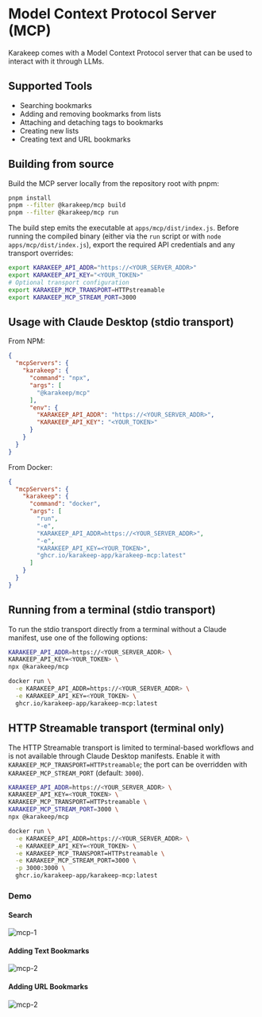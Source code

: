 # Model Context Protocol Server (MCP)

Karakeep comes with a Model Context Protocol server that can be used to interact with it through LLMs.

## Supported Tools

- Searching bookmarks
- Adding and removing bookmarks from lists
- Attaching and detaching tags to bookmarks
- Creating new lists
- Creating text and URL bookmarks


## Building from source

Build the MCP server locally from the repository root with pnpm:

```bash
pnpm install
pnpm --filter @karakeep/mcp build
pnpm --filter @karakeep/mcp run
```

The build step emits the executable at `apps/mcp/dist/index.js`. Before
running the compiled binary (either via the `run` script or with
`node apps/mcp/dist/index.js`), export the required API credentials and any
transport overrides:

```bash
export KARAKEEP_API_ADDR="https://<YOUR_SERVER_ADDR>"
export KARAKEEP_API_KEY="<YOUR_TOKEN>"
# Optional transport configuration
export KARAKEEP_MCP_TRANSPORT=HTTPstreamable
export KARAKEEP_MCP_STREAM_PORT=3000
```

## Usage with Claude Desktop (stdio transport)

From NPM:

```json
{
  "mcpServers": {
    "karakeep": {
      "command": "npx",
      "args": [
        "@karakeep/mcp"
      ],
      "env": {
        "KARAKEEP_API_ADDR": "https://<YOUR_SERVER_ADDR>",
        "KARAKEEP_API_KEY": "<YOUR_TOKEN>"
      }
    }
  }
}
```

From Docker:

```json
{
  "mcpServers": {
    "karakeep": {
      "command": "docker",
      "args": [
        "run",
        "-e",
        "KARAKEEP_API_ADDR=https://<YOUR_SERVER_ADDR>",
        "-e",
        "KARAKEEP_API_KEY=<YOUR_TOKEN>",
        "ghcr.io/karakeep-app/karakeep-mcp:latest"
      ]
    }
  }
}
```

## Running from a terminal (stdio transport)

To run the stdio transport directly from a terminal without a Claude manifest,
use one of the following options:

```bash
KARAKEEP_API_ADDR=https://<YOUR_SERVER_ADDR> \
KARAKEEP_API_KEY=<YOUR_TOKEN> \
npx @karakeep/mcp
```

```bash
docker run \
  -e KARAKEEP_API_ADDR=https://<YOUR_SERVER_ADDR> \
  -e KARAKEEP_API_KEY=<YOUR_TOKEN> \
  ghcr.io/karakeep-app/karakeep-mcp:latest
```

## HTTP Streamable transport (terminal only)

The HTTP Streamable transport is limited to terminal-based workflows and is not
available through Claude Desktop manifests. Enable it with
`KARAKEEP_MCP_TRANSPORT=HTTPstreamable`; the port can be overridden with
`KARAKEEP_MCP_STREAM_PORT` (default: `3000`).

```bash
KARAKEEP_API_ADDR=https://<YOUR_SERVER_ADDR> \
KARAKEEP_API_KEY=<YOUR_TOKEN> \
KARAKEEP_MCP_TRANSPORT=HTTPstreamable \
KARAKEEP_MCP_STREAM_PORT=3000 \
npx @karakeep/mcp
```

```bash
docker run \
  -e KARAKEEP_API_ADDR=https://<YOUR_SERVER_ADDR> \
  -e KARAKEEP_API_KEY=<YOUR_TOKEN> \
  -e KARAKEEP_MCP_TRANSPORT=HTTPstreamable \
  -e KARAKEEP_MCP_STREAM_PORT=3000 \
  -p 3000:3000 \
  ghcr.io/karakeep-app/karakeep-mcp:latest
```


### Demo

#### Search
![mcp-1](/img/mcp-1.gif)

#### Adding Text Bookmarks
![mcp-2](/img/mcp-2.gif)

#### Adding URL Bookmarks
![mcp-2](/img/mcp-3.gif)
